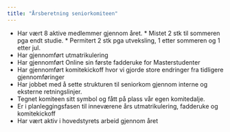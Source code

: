 ```yaml
---
title: "Årsberetning seniorkomiteen"
---
```


* Har vært 8 aktive medlemmer gjennom året. 
       * Mistet 2 stk til sommeren pga endt studie.
       * Permitert 2 stk pga utveksling, 1 etter sommeren og 1 etter jul.
* Har gjennomført utmatrikulering
* Har gjennomført Online sin første fadderuke for Masterstudenter
* Har gjennomført komitekickoff hvor vi gjorde store endringer fra tidligere gjennomføringer
* Har jobbet med å sette strukturen til seniorkom gjennom interne og eksterne retningslinjer. 
* Tegnet komiteen sitt symbol og fått på plass vår egen komitedalje.
* Er i planleggingsfasen til inneværene års utmatrikulering, fadderuke og komitekickoff
* Har vært aktiv i hovedstyrets arbeid gjennom året